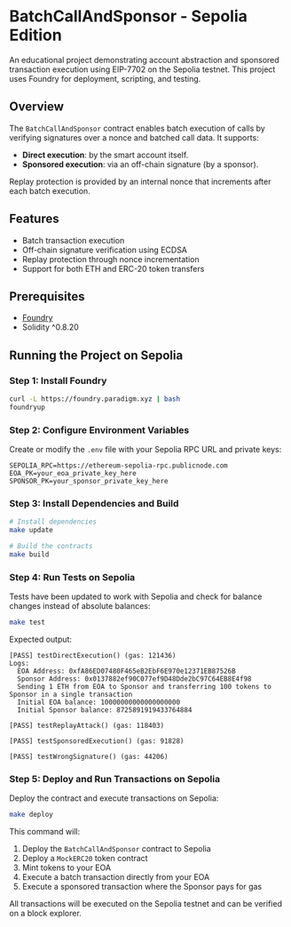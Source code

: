 # BatchCallAndSponsor - Sepolia Edition

An educational project demonstrating account abstraction and sponsored transaction execution using EIP-7702 on the Sepolia testnet. This project uses Foundry for deployment, scripting, and testing.

## Overview

The `BatchCallAndSponsor` contract enables batch execution of calls by verifying signatures over a nonce and batched call data. It supports:
- **Direct execution**: by the smart account itself.
- **Sponsored execution**: via an off-chain signature (by a sponsor).

Replay protection is provided by an internal nonce that increments after each batch execution.

## Features

- Batch transaction execution
- Off-chain signature verification using ECDSA
- Replay protection through nonce incrementation
- Support for both ETH and ERC-20 token transfers

## Prerequisites

- [Foundry](https://github.com/foundry-rs/foundry)
- Solidity ^0.8.20

## Running the Project on Sepolia

### Step 1: Install Foundry

```sh
curl -L https://foundry.paradigm.xyz | bash
foundryup
```

### Step 2: Configure Environment Variables

Create or modify the `.env` file with your Sepolia RPC URL and private keys:

```
SEPOLIA_RPC=https://ethereum-sepolia-rpc.publicnode.com
EOA_PK=your_eoa_private_key_here
SPONSOR_PK=your_sponsor_private_key_here
```

### Step 3: Install Dependencies and Build

```sh
# Install dependencies
make update

# Build the contracts
make build
```

### Step 4: Run Tests on Sepolia

Tests have been updated to work with Sepolia and check for balance changes instead of absolute balances:

```bash
make test
```

Expected output:

```
[PASS] testDirectExecution() (gas: 121436)
Logs:
  EOA Address: 0xfA86ED07480F465eB2EbF6E970e12371EB87526B
  Sponsor Address: 0x0137882ef90C077ef9D48Dde2bC97C64EB8E4f98
  Sending 1 ETH from EOA to Sponsor and transferring 100 tokens to Sponsor in a single transaction
  Initial EOA balance: 10000000000000000000
  Initial Sponsor balance: 8725891919433764884

[PASS] testReplayAttack() (gas: 118403)

[PASS] testSponsoredExecution() (gas: 91828)

[PASS] testWrongSignature() (gas: 44206)
```

### Step 5: Deploy and Run Transactions on Sepolia

Deploy the contract and execute transactions on Sepolia:

```bash
make deploy
```

This command will:
1. Deploy the `BatchCallAndSponsor` contract to Sepolia
2. Deploy a `MockERC20` token contract
3. Mint tokens to your EOA
4. Execute a batch transaction directly from your EOA
5. Execute a sponsored transaction where the Sponsor pays for gas

All transactions will be executed on the Sepolia testnet and can be verified on a block explorer.
